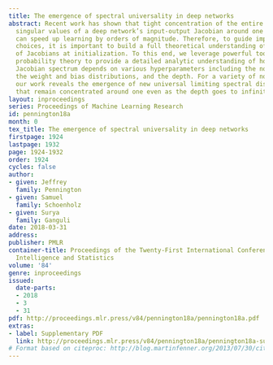 ```yaml
---
title: The emergence of spectral universality in deep networks
abstract: Recent work has shown that tight concentration of the entire spectrum of
  singular values of a deep network’s input-output Jacobian around one at initialization
  can speed up learning by orders of magnitude. Therefore, to guide important design
  choices, it is important to build a full theoretical understanding of the spectra
  of Jacobians at initialization. To this end, we leverage powerful tools from free
  probability theory to provide a detailed analytic understanding of how a deep network’s
  Jacobian spectrum depends on various hyperparameters including the nonlinearity,
  the weight and bias distributions, and the depth. For a variety of nonlinearities,
  our work reveals the emergence of new universal limiting spectral distributions
  that remain concentrated around one even as the depth goes to infinity.
layout: inproceedings
series: Proceedings of Machine Learning Research
id: pennington18a
month: 0
tex_title: The emergence of spectral universality in deep networks
firstpage: 1924
lastpage: 1932
page: 1924-1932
order: 1924
cycles: false
author:
- given: Jeffrey
  family: Pennington
- given: Samuel
  family: Schoenholz
- given: Surya
  family: Ganguli
date: 2018-03-31
address: 
publisher: PMLR
container-title: Proceedings of the Twenty-First International Conference on Artificial
  Intelligence and Statistics
volume: '84'
genre: inproceedings
issued:
  date-parts:
  - 2018
  - 3
  - 31
pdf: http://proceedings.mlr.press/v84/pennington18a/pennington18a.pdf
extras:
- label: Supplementary PDF
  link: http://proceedings.mlr.press/v84/pennington18a/pennington18a-supp.pdf
# Format based on citeproc: http://blog.martinfenner.org/2013/07/30/citeproc-yaml-for-bibliographies/
---
```

